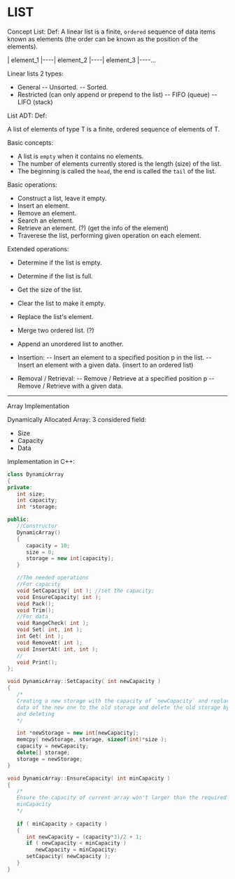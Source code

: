 LIST
=====


Concept
List:
Def: A linear list is a finite, `ordered` sequence of data items known as
elements (the order can be known as the position of the elements).

   | element_1 |----| element_2 |----| element_3 |----...

Linear lists
2 types:
   - General
      -- Unsorted.
      -- Sorted.
   - Restricted (can only append or prepend to the list)
      -- FIFO (queue) <first in first out> 
      -- LIFO (stack) <last in first out>

List ADT:
Def: 

A list of elements of type T is a finite, ordered sequence of elements of
T.

Basic concepts:
   - A list is `empty` when it contains no elements.
   - The number of elements currently stored is the length (size) of the list.
   - The beginning is called the `head`, the end is called the `tail` of the
     list.

Basic operations:
   - Construct a list, leave it empty.
   - Insert an element.
   - Remove an element.
   - Search an element.
   - Retrieve an element. (?) (get the info of the element)
   - Traverese the list, performing given operation on each element.

Extended operations:
   - Determine if the list is empty.
   - Determine if the list is full.
   - Get the size of the list.
   - Clear the list to make it empty.
   - Replace the list's element.
   - Merge two ordered list. (?)
   - Append an unordered list to another.

   - Insertion:
      -- Insert an element to a specified position p in the list.
      -- Insert an element with a given data. (insert to an ordered list)
   - Removal / Retrieval:
      -- Remove / Retrieve at a specified position p 
      -- Remove / Retrieve with a given data.

--------------------

Array Implementation

Dynamically Allocated Array:
3 considered field: 
   - Size
   - Capacity
   - Data

Implementation in C++:
```C++
class DynamicArray 
{
private:
   int size;
   int capacity;
   int *storage;

public:
   //Constructor
   DynamicArray() 
   {
      capacity = 10;
      size = 0;
      storage = new int[capacity];
   }

   //The needed operations 
   //For capacity
   void SetCapacity( int ); //set the capacity;
   void EnsureCapacity( int ); 
   void Pack(); 
   void Trim();
   //For data
   void RangeCheck( int );
   void Set( int, int );
   int Get( int );
   void RemoveAt( int );
   void InsertAt( int, int );
   //
   void Print();
};

void DynamicArray::SetCapacity( int newCapacity )
{
   /*
   Creating a new storage with the capacity of `newCapacity` and replace the
   data of the new one to the old storage and delete the old storage by copying
   and deleting
   */

   int *newStorage = new int[newCapacity];
   memcpy( newStorage, storage, sizeof(int)*size );
   capacity = newCapacity;
   delete[] storage;
   storage = newStorage;
}

void DynamicArray::EnsureCapacity( int minCapacity )
{
   /*
   Ensure the capacity of current array won't larger than the required
   minCapacity
   */
   
   if ( minCapacity > capacity )
   {
      int newCapacity = (capacity*3)/2 + 1;
      if ( newCapacity < minCapacity )
         newCapacity = minCapacity;
      setCapacity( newCapacity );
   }
}


```
